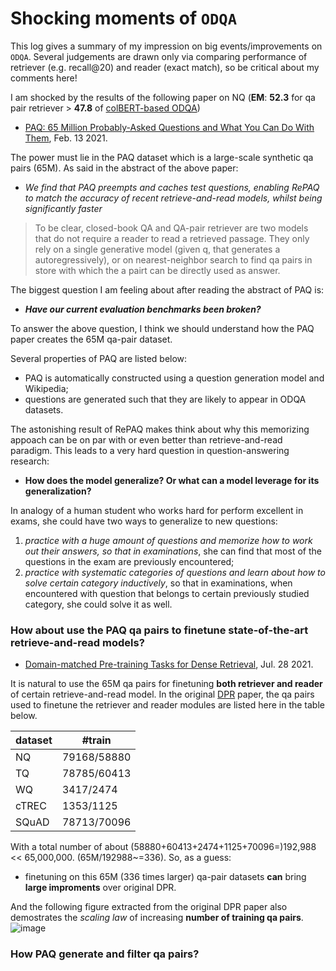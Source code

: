 
# Shocking moments of `ODQA`

This log gives a summary of my impression on big events/improvements on `ODQA`. Several judgements are drawn only via comparing performance of retriever (e.g. recall@20) and reader (exact match), so be critical about my comments here!

I am shocked by the results of the following paper on NQ (**EM**: **52.3** for qa pair retriever > **47.8** of [colBERT-based ODQA](https://arxiv.org/pdf/2007.00814.pdf))

- [PAQ: 65 Million Probably-Asked Questions and What You Can Do With Them](https://arxiv.org/pdf/2102.07033.pdf), Feb. 13 2021.

The power must lie in the PAQ dataset which is a large-scale synthetic qa pairs (65M). As said in the abstract of the above paper:
- *We find that PAQ preempts and caches test questions, enabling RePAQ to match the accuracy of recent retrieve-and-read models, whilst being significantly faster*

> To be clear, closed-book QA and QA-pair retriever are two models that do not require a reader to read a retrieved passage.
> They only rely on a single generative model (given q, that generates a autoregressively), or on nearest-neighbor search to find qa pairs in store with which the a pairt can be directly used as answer.

The biggest question I am feeling about after reading the abstract of PAQ is:

- ***Have our current evaluation benchmarks been broken?*** 

To answer the above question, I think we should understand how the PAQ paper creates the 65M qa-pair dataset.

Several properties of PAQ are listed below:
- PAQ is automatically constructed using a question generation model and Wikipedia;
- questions are generated such that they are likely to appear in ODQA datasets.

The astonishing result of RePAQ makes think about why this memorizing appoach can be on par with or even better than retrieve-and-read paradigm. This leads to a very hard question in question-answering research:
- **How does the model generalize? Or what can a model leverage for its generalization?**

In analogy of a human student who works hard for perform excellent in exams, she could have two ways to generalize to new questions:
1. *practice with a huge amount of questions and memorize how to work out their answers, so that in examinations*, she can find that most of the questions in the exam are previously encountered;
2. *practice with systematic categories of questions and learn about how to solve certain category inductively*, so that in examinations, when encountered with question that belongs to certain previously studied category, she could solve it as well.

### How about use the PAQ qa pairs to finetune state-of-the-art retrieve-and-read models?

- [Domain-matched Pre-training Tasks for Dense Retrieval](https://arxiv.org/pdf/2107.13602.pdf), Jul. 28 2021.

It is natural to use the 65M qa pairs for finetuning **both retriever and reader** of certain retrieve-and-read model.
In the original [DPR](https://arxiv.org/pdf/2004.04906.pdf) paper, the qa pairs used to finetune the retriever and reader modules are listed here in the table below.

| dataset | #train |
| ----    | ----   |
| NQ      | 79168/58880  |
| TQ      | 78785/60413  |
| WQ      | 3417/2474    |
| cTREC   | 1353/1125    |
| SQuAD   | 78713/70096  |

With a total number of about (58880+60413+2474+1125+70096=)192,988 << 65,000,000. (65M/192988~=336). So, as a guess:
- finetuning on this 65M (336 times larger) qa-pair datasets **can** bring **large improments** over original DPR.

And the following figure extracted from the original DPR paper also demostrates the *scaling law* of increasing **number of training qa pairs**.
![image](https://user-images.githubusercontent.com/7335618/144692905-910ddf8f-154f-4ed0-998d-b470fa7faa01.png)


### How PAQ generate and filter qa pairs?

